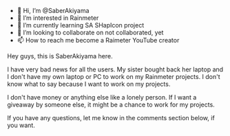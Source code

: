 - 👋 Hi, I’m @SaberAkiyama
- 👀 I’m interested in Rainmeter
- 🌱 I’m currently learning SA SHapIcon project
- 💞️ I’m looking to collaborate on not collaborated, yet
- 📫 How to reach me become a Raimeter YouTube creator

<!---
SaberAkiyama/SaberAkiyama is a ✨ special ✨ repository because its `README.md` (this file) appears on your GitHub profile.
You can click the Preview link to take a look at your changes.
--->

Hey guys, this is SaberAkiyama here.

I have very bad news for all the users. My sister bought back her laptop and I don't have my own laptop or PC to work on my Rainmeter projects. I don't know what to say because I want to work on my projects.

I don't have money or anything else like a lonely person. If I want a giveaway by someone else, it might be a chance to work for my projects.

If you have any questions, let me know in the comments section below, if you want.

